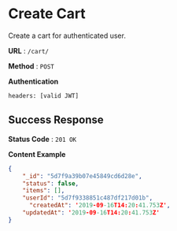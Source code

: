 # Create Cart

Create a cart for authenticated user.

**URL** : `/cart/`

**Method** : `POST`

**Authentication**

`headers: [valid JWT]`

## Success Response

**Status Code** : `201 OK`

**Content Example**

```json
{
  	"_id": "5d7f9a39b07e45849cd6d28e",
  	"status": false,
    "items": [],
    "userId": "5d7f9338851c487df217d01b",
	  "createdAt": '2019-09-16T14:20:41.753Z',
    "updatedAt": '2019-09-16T14:20:41.753Z'
}
```